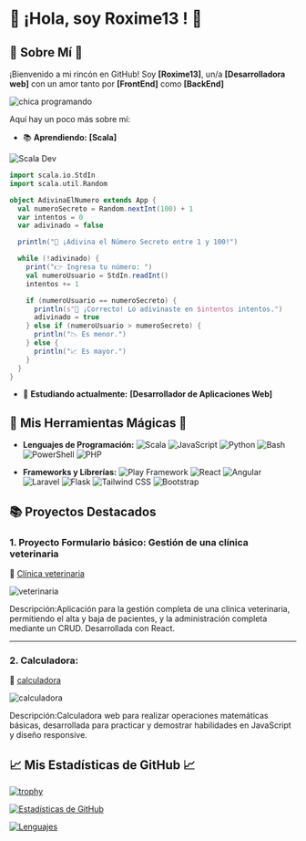 # 🌟 **¡Hola, soy Roxime13  !** 🌟

## 🌈 **Sobre Mí** 🌈

¡Bienvenido a mi rincón en GitHub! Soy **[Roxime13]**, un/a **[Desarrolladora web]** con un amor tanto por **[FrontEnd]** como **[BackEnd]** 

![chica programando](https://pa1.narvii.com/6351/4e4bf1091ab8fb141ee9db56510e779486b5865e_hq.gif)       

Aquí hay un poco más sobre mí:

- 📚 **Aprendiendo:** **[Scala]**

![Scala Dev](https://img.shields.io/badge/Scala-Developer-red?style=for-the-badge&logo=scala)

```scala
import scala.io.StdIn
import scala.util.Random

object AdivinaElNumero extends App {
  val numeroSecreto = Random.nextInt(100) + 1
  var intentos = 0
  var adivinado = false

  println("🎯 ¡Adivina el Número Secreto entre 1 y 100!")

  while (!adivinado) {
    print("👉 Ingresa tu número: ")
    val numeroUsuario = StdIn.readInt()
    intentos += 1

    if (numeroUsuario == numeroSecreto) {
      println(s"🎉 ¡Correcto! Lo adivinaste en $intentos intentos.")
      adivinado = true
    } else if (numeroUsuario > numeroSecreto) {
      println("📉 Es menor.")
    } else {
      println("📈 Es mayor.")
    }
  }
}

```
- 💬 **Estudiando actualmente:** **[Desarrollador de Aplicaciones Web]**

## 🎨 **Mis Herramientas Mágicas** 🎨

- **Lenguajes de Programación:**
 ![Scala](https://img.shields.io/badge/Scala-DC322F?style=flat&logo=scala&logoColor=white)
  ![JavaScript](https://img.shields.io/badge/JavaScript-F7DF1C?style=flat&logo=javascript&logoColor=000000) 
  ![Python](https://img.shields.io/badge/Python-3776AB?style=flat&logo=python&logoColor=ffffff) 
  ![Bash](https://img.shields.io/badge/Bash-4EAA25?style=flat&logo=gnu-bash&logoColor=ffffff) 
  ![PowerShell](https://img.shields.io/badge/PowerShell-5391FE?style=flat&logo=powershell&logoColor=ffffff)
  ![PHP](https://img.shields.io/badge/PHP-787CB5?style=flat&logo=php&logoColor=ffffff)

- **Frameworks y Librerías:**
 ![Play Framework](https://img.shields.io/badge/Play%20Framework-2C3E50?style=flat&logo=play&logoColor=white)
  ![React](https://img.shields.io/badge/React-61DAFB?style=flat&logo=react&logoColor=000000) 
  ![Angular](https://img.shields.io/badge/Angular-DD0031?style=flat&logo=angular&logoColor=ffffff)
  ![Laravel](https://img.shields.io/badge/Laravel-FF2D20?style=flat&logo=laravel&logoColor=white)
  ![Flask](https://img.shields.io/badge/Flask-000000?style=flat&logo=flask&logoColor=ffffff)
  ![Tailwind CSS](https://img.shields.io/badge/Tailwind%20CSS-06B6D4?style=flat&logo=tailwindcss&logoColor=ffffff)
  ![Bootstrap](https://img.shields.io/badge/Bootstrap-563D7C?style=flat&logo=bootstrap&logoColor=ffffff)


## 📚 **Proyectos Destacados**

### 1. **Proyecto Formulario básico: Gestión de una clínica veterinaria**
🔗 [Clínica veterinaria](https://formularibasic.netlify.app/)

![veterinaria](https://github.com/user-attachments/assets/6ff4b588-0220-45ce-8a77-97f22dd943df)

Descripción:Aplicación para la gestión completa de una clínica veterinaria, permitiendo el alta y baja de pacientes, y la administración completa mediante un CRUD. Desarrollada con React.

---

### 2. **Calculadora:**
🔗 [calculadora](https://calculadoraop.netlify.app/)

![calculadora](https://github.com/user-attachments/assets/bab58859-6d52-4030-898a-33c2fbf3aad1)


Descripción:Calculadora web para realizar operaciones matemáticas básicas, desarrollada para practicar y demostrar habilidades en JavaScript y diseño responsive.
  
## 📈 **Mis Estadísticas de GitHub** 📈

  [![trophy](https://github-profile-trophy.vercel.app/?username=Roxime13&theme=onedark&row=1)](https://github.com/Roxime13)

[![Estadísticas de GitHub](https://github-readme-stats.vercel.app/api?username=Roxime13&show_icons=true&hide_title=true&hide=prs&count_private=true&include_all_commits=true)](https://github.com/Roxime13)

[![Lenguajes](https://github-readme-stats.vercel.app/api/top-langs/?username=Roxime13&layout=compact)](https://github.com/Roxime13)







